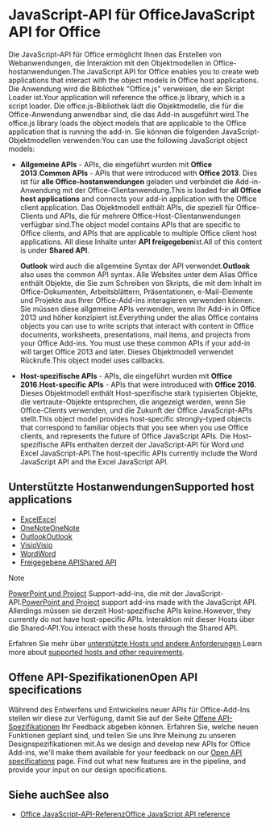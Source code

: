 # <a name="javascript-api-for-office"></a><span data-ttu-id="c736e-101">JavaScript-API für Office</span><span class="sxs-lookup"><span data-stu-id="c736e-101">JavaScript API for Office</span></span>

<span data-ttu-id="c736e-102">Die JavaScript-API für Office ermöglicht Ihnen das Erstellen von Webanwendungen, die Interaktion mit den Objektmodellen in Office-hostanwendungen.</span><span class="sxs-lookup"><span data-stu-id="c736e-102">The JavaScript API for Office enables you to create web applications that interact with the object models in Office host applications.</span></span> <span data-ttu-id="c736e-103">Die Anwendung wird die Bibliothek "Office.js" verweisen, die ein Skript Loader ist.</span><span class="sxs-lookup"><span data-stu-id="c736e-103">Your application will reference the office.js library, which is a script loader.</span></span> <span data-ttu-id="c736e-104">Die office.js-Bibliothek lädt die Objektmodelle, die für die Office-Anwendung anwendbar sind, die das Add-in ausgeführt wird.</span><span class="sxs-lookup"><span data-stu-id="c736e-104">The office.js library loads the object models that are applicable to the Office application that is running the add-in.</span></span> <span data-ttu-id="c736e-105">Sie können die folgenden JavaScript-Objektmodellen verwenden:</span><span class="sxs-lookup"><span data-stu-id="c736e-105">You can use the following JavaScript object models:</span></span>

- <span data-ttu-id="c736e-106">**Allgemeine APIs** - APIs, die eingeführt wurden mit **Office 2013**.</span><span class="sxs-lookup"><span data-stu-id="c736e-106">**Common APIs** - APIs that were introduced with **Office 2013**.</span></span> <span data-ttu-id="c736e-107">Dies ist für **alle Office-hostanwendungen** geladen und verbindet die Add-in-Anwendung mit der Office-Clientanwendung.</span><span class="sxs-lookup"><span data-stu-id="c736e-107">This is loaded for **all Office host applications** and connects your add-in application with the Office client application.</span></span> <span data-ttu-id="c736e-108">Das Objektmodell enthält APIs, die speziell für Office-Clients und APIs, die für mehrere Office-Host-Clientanwendungen verfügbar sind.</span><span class="sxs-lookup"><span data-stu-id="c736e-108">The object model contains APIs that are specific to Office clients, and APIs that are applicable to multiple Office client host applications.</span></span> <span data-ttu-id="c736e-109">All diese Inhalte unter **API freigegeben**ist.</span><span class="sxs-lookup"><span data-stu-id="c736e-109">All of this content is under **Shared API**.</span></span> 

  <span data-ttu-id="c736e-110">**Outlook** wird auch die allgemeine Syntax der API verwendet.</span><span class="sxs-lookup"><span data-stu-id="c736e-110">**Outlook** also uses the common API syntax.</span></span> <span data-ttu-id="c736e-111">Alle Websites unter dem Alias Office enthält Objekte, die Sie zum Schreiben von Skripts, die mit dem Inhalt im Office-Dokumenten, Arbeitsblättern, Präsentationen, e-Mail-Elemente und Projekte aus Ihrer Office-Add-ins interagieren verwenden können. Sie müssen diese allgemeine APIs verwenden, wenn Ihr Add-in in Office 2013 und höher konzipiert ist.</span><span class="sxs-lookup"><span data-stu-id="c736e-111">Everything under the alias Office contains objects you can use to write scripts that interact with content in Office documents, worksheets, presentations, mail items, and projects from your Office Add-ins. You must use these common APIs if your add-in will target Office 2013 and later.</span></span> <span data-ttu-id="c736e-112">Dieses Objektmodell verwendet Rückrufe.</span><span class="sxs-lookup"><span data-stu-id="c736e-112">This object model uses callbacks.</span></span>

- <span data-ttu-id="c736e-113">**Host-spezifische APIs** - APIs, die eingeführt wurden mit **Office 2016**.</span><span class="sxs-lookup"><span data-stu-id="c736e-113">**Host-specific APIs** - APIs that were introduced with **Office 2016**.</span></span> <span data-ttu-id="c736e-114">Dieses Objektmodell enthält Host-spezifische stark typisierten Objekte, die vertraute-Objekte entsprechen, die angezeigt werden, wenn Sie Office-Clients verwenden, und die Zukunft der Office JavaScript-APIs stellt.</span><span class="sxs-lookup"><span data-stu-id="c736e-114">This object model provides host-specific strongly-typed objects that correspond to familiar objects that you see when you use Office clients, and represents the future of Office JavaScript APIs.</span></span> <span data-ttu-id="c736e-115">Die Host-spezifische APIs enthalten derzeit der JavaScript-API für Word und Excel JavaScript-API.</span><span class="sxs-lookup"><span data-stu-id="c736e-115">The host-specific APIs currently include the Word JavaScript API and the Excel JavaScript API.</span></span>

## <a name="supported-host-applications"></a><span data-ttu-id="c736e-116">Unterstützte Hostanwendungen</span><span class="sxs-lookup"><span data-stu-id="c736e-116">Supported host applications</span></span>

- [<span data-ttu-id="c736e-117">Excel</span><span class="sxs-lookup"><span data-stu-id="c736e-117">Excel</span></span>](overview/excel-add-ins-reference-overview.md)
- [<span data-ttu-id="c736e-118">OneNote</span><span class="sxs-lookup"><span data-stu-id="c736e-118">OneNote</span></span>](overview/onenote-add-ins-javascript-reference.md)
- [<span data-ttu-id="c736e-119">Outlook</span><span class="sxs-lookup"><span data-stu-id="c736e-119">Outlook</span></span>](requirement-sets/outlook-api-requirement-sets.md)
- [<span data-ttu-id="c736e-120">Visio</span><span class="sxs-lookup"><span data-stu-id="c736e-120">Visio</span></span>](overview/visio-javascript-reference-overview.md)
- [<span data-ttu-id="c736e-121">Word</span><span class="sxs-lookup"><span data-stu-id="c736e-121">Word</span></span>](overview/word-add-ins-reference-overview.md)
- [<span data-ttu-id="c736e-122">Freigegebene API</span><span class="sxs-lookup"><span data-stu-id="c736e-122">Shared API</span></span>](requirement-sets/office-add-in-requirement-sets.md)

> [!NOTE] 
> <span data-ttu-id="c736e-123">[PowerPoint und Project](requirement-sets/powerpoint-and-project-note.md) Support-add-ins, die mit der JavaScript-API.</span><span class="sxs-lookup"><span data-stu-id="c736e-123">[PowerPoint and Project](requirement-sets/powerpoint-and-project-note.md) support add-ins made with the JavaScript API.</span></span> <span data-ttu-id="c736e-124">Allerdings müssen sie derzeit Host-spezifische APIs keine.</span><span class="sxs-lookup"><span data-stu-id="c736e-124">However, they currently do not have host-specific APIs.</span></span> <span data-ttu-id="c736e-125">Interaktion mit dieser Hosts über die Shared-API.</span><span class="sxs-lookup"><span data-stu-id="c736e-125">You interact with these hosts through the Shared API.</span></span>

<span data-ttu-id="c736e-126">Erfahren Sie mehr über [unterstützte Hosts und andere Anforderungen](https://docs.microsoft.com/office/dev/add-ins/concepts/requirements-for-running-office-add-ins).</span><span class="sxs-lookup"><span data-stu-id="c736e-126">Learn more about [supported hosts and other requirements](https://docs.microsoft.com/office/dev/add-ins/concepts/requirements-for-running-office-add-ins).</span></span>

## <a name="open-api-specifications"></a><span data-ttu-id="c736e-127">Offene API-Spezifikationen</span><span class="sxs-lookup"><span data-stu-id="c736e-127">Open API specifications</span></span>

<span data-ttu-id="c736e-p106">Während des Entwerfens und Entwickelns neuer APIs für Office-Add-Ins stellen wir diese zur Verfügung, damit Sie auf der Seite [Offene API-Spezifikationen](openspec.md) Ihr Feedback abgeben können. Erfahren Sie, welche neuen Funktionen geplant sind, und teilen Sie uns Ihre Meinung zu unseren Designspezifikationen mit.</span><span class="sxs-lookup"><span data-stu-id="c736e-p106">As we design and develop new APIs for Office Add-ins, we'll make them available for your feedback on our [Open API specifications](openspec.md) page. Find out what new features are in the pipeline, and provide your input on our design specifications.</span></span>

## <a name="see-also"></a><span data-ttu-id="c736e-130">Siehe auch</span><span class="sxs-lookup"><span data-stu-id="c736e-130">See also</span></span>

- [<span data-ttu-id="c736e-131">Office JavaScript-API-Referenz</span><span class="sxs-lookup"><span data-stu-id="c736e-131">Office JavaScript API reference</span></span>](https://docs.microsoft.com/javascript/api/overview/office?view=office-js)